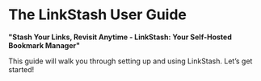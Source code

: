 # The LinkStash User Guide

**"Stash Your Links, Revisit Anytime - LinkStash: Your Self-Hosted Bookmark Manager"**

This guide will walk you through setting up and using LinkStash. Let’s get started!


